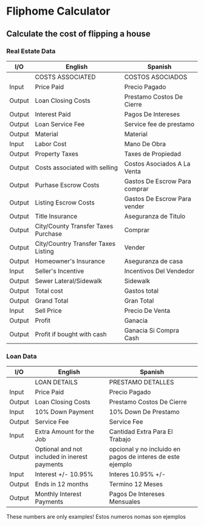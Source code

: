 # Fliphome Calculator
## Calculate the cost of flipping a house
### Real Estate Data
| I/O | English | Spanish |
| ---- | ----- | ---- |
|      | COSTS ASSOCIATED | COSTOS ASOCIADOS |
| Input | Price Paid | Precio Pagado |
| Output | Loan Closing Costs | Prestamo Costos De Cierre |
| Output | Interest Paid | Pagos De Intereses |
| Output | Loan Service Fee | Service fee de prestamo |
| Output | Material | Material |
| Input | Labor Cost | Mano De Obra |
| Output | Property Taxes | Taxes de Propiedad |
| Output | Costs associated with selling | Costos Asociados A La Venta |
| Output | Purhase Escrow Costs | Gastos De Escrow Para comprar |
| Output | Listing Escrow Costs | Gastos De Escrow Para vender |
| Output | Title Insurance | Aseguranza de Titulo |
| Output | City/County Transfer Taxes Purchase | Comprar |
| Output | City/Country Transfer Taxes Listing | Vender |
| Output | Homeowner's Insurance | Aseguranza de casa |
| Input | Seller's Incentive | Incentivos Del Vendedor |
| Output | Sewer Lateral/Sidewalk | Sidewalk |
| Output | Total cost | Gastos total |
| Output | Grand Total | Gran Total |
| Input | Sell Price | Precio De Venta |
| Output | Profit | Ganacia |
| Output | Profit if bought with cash | Ganacia Si Compra Cash |

### Loan Data
| I/O | English | Spanish |
| ---- | ---- | ---- |
|     | LOAN DETAILS | PRESTAMO DETALLES |
| Input | Price Paid | Precio Pagado |
| Output | Loan Closing Costs | Prestamo Costos De Cierre |
| Input | 10% Down Payment | 10% Down De Prestamo |
| Output | Service Fee | Service Fee |
| Input | Extra Amount for the Job | Cantidad Extra Para El Trabajo |
| Output | Optional and not included in inerest payments | opcional y no incluido en pagos de interes de este ejemplo |
| Input | Interest +/- 10.95% | Interes 10.95% +/- |
| Output | Ends in 12 months | Termino 12 Meses |
| Output | Monthly Interest Payments | Pagos De Intereses Mensuales |

These numbers are only examples!
Estos numeros nomas son ejemplos
